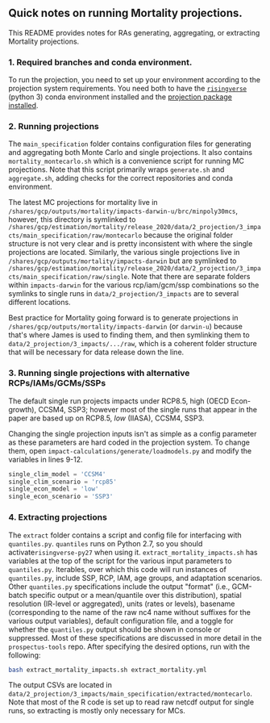 ## Quick notes on running Mortality projections.

This README provides notes for RAs generating, aggregating, or extracting Mortality projections.

### 1. Required branches and conda environment.

To run the projection, you need to set up your environment according to the projection system requirements. You need both to have the [`risingverse`](https://github.com/ClimateImpactLab/risingverse) (python 3) conda environment installed and the [projection package installed](https://gitlab.com/ClimateImpactLab/Impacts/impact-calculations/-/tree/master#installation).

### 2. Running projections

The `main_specification` folder contains configuration files for generating and aggregating both Monte Carlo and single projections. It also contains `mortality_montecarlo.sh` which is a convenience script for running MC projections. Note that this script primarily wraps `generate.sh` and `aggregate.sh`, adding checks for the correct repositories and conda environment. 

The latest MC projections for mortality live in `/shares/gcp/outputs/mortality/impacts-darwin-u/brc/minpoly30mcs`, however, this directory is symlinked to `/shares/gcp/estimation/mortality/release_2020/data/2_projection/3_impacts/main_specification/raw/montecarlo`  because the original folder structure is not very clear and is pretty inconsistent with where the single projections are located.  Similarly, the various single projections live in `/shares/gcp/outputs/mortality/impacts-darwin` but are symlinked to `/shares/gcp/estimation/mortality/release_2020/data/2_projection/3_impacts/main_specification/raw/single`. Note that there are separate folders within `impacts-darwin` for the various rcp/iam/gcm/ssp combinations so the symlinks to single runs in `data/2_projection/3_impacts` are to several different locations.

Best practice for Mortality going forward is to generate projections in `/shares/gcp/outputs/mortality/impacts-darwin` (or `darwin-u`) because that's where James is used to finding them, and then symlinking them to `data/2_projection/3_impacts/.../raw`, which is a coherent folder structure that will be necessary for data release down the line.

### 3. Running single projections with alternative RCPs/IAMs/GCMs/SSPs

The default single run projects impacts under RCP8.5, high (OECD Econ-growth), CCSM4, SSP3; however most of the single runs that appear in the paper are based up on RCP8.5, _low_ (IIASA), CCSM4, SSP3. 

Changing the single projection inputs isn't as simple as a config parameter as these parameters are hard coded in the projection system. To change them, open `impact-calculations/generate/loadmodels.py` and modify the variables in lines 9-12.

```python
single_clim_model = 'CCSM4'
single_clim_scenario = 'rcp85'
single_econ_model = 'low'
single_econ_scenario = 'SSP3'
```
### 4. Extracting projections

The `extract` folder contains a script and config file for interfacing with `quantiles.py`. `quantiles` runs on Python 2.7, so you should activate`risingverse-py27` when using it. `extract_mortality_impacts.sh` has variables at the top of the script for the various input parameters to `quantiles.py`. Iterables, over which this code will run instances of `quantiles.py`, include SSP, RCP, IAM, age groups, and adaptation scenarios. Other `quantiles.py` specifications include the output "format" (i.e., GCM-batch specific output or a mean/quantile over this distribution), spatial resolution (IR-level or aggregated), units (rates or levels), basename (corresponding to the name of the raw nc4 name without suffixes for the various output variables), default configuration file, and a toggle for whether the `quantiles.py` output should be shown in console or suppressed. Most of these specifications are discussed in more detail in the `prospectus-tools` repo. After specifying the desired options, run with the following:

```bash
bash extract_mortality_impacts.sh extract_mortality.yml
```

The output CSVs are located in `data/2_projection/3_impacts/main_specification/extracted/montecarlo`. Note that most of the R code is set up to read raw netcdf output for single runs, so extracting is mostly only necessary for MCs.

